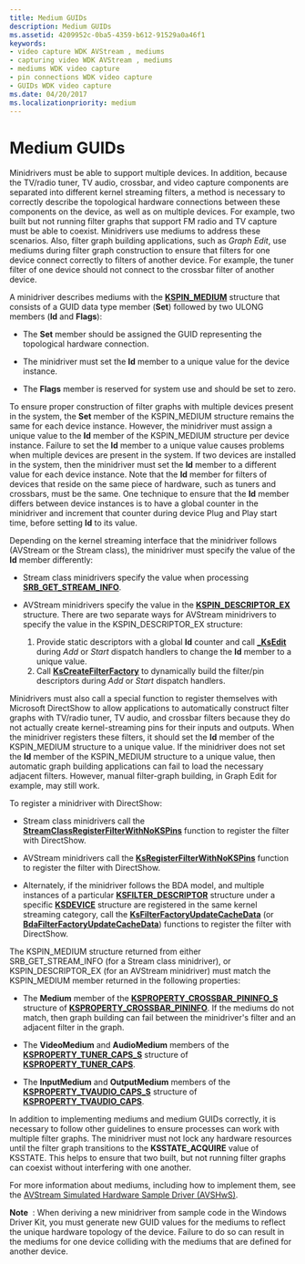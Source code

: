 ```yaml
---
title: Medium GUIDs
description: Medium GUIDs
ms.assetid: 4209952c-0ba5-4359-b612-91529a0a46f1
keywords:
- video capture WDK AVStream , mediums
- capturing video WDK AVStream , mediums
- mediums WDK video capture
- pin connections WDK video capture
- GUIDs WDK video capture
ms.date: 04/20/2017
ms.localizationpriority: medium
---
```


# Medium GUIDs


Minidrivers must be able to support multiple devices. In addition, because the TV/radio tuner, TV audio, crossbar, and video capture components are separated into different kernel streaming filters, a method is necessary to correctly describe the topological hardware connections between these components on the device, as well as on multiple devices. For example, two built but not running filter graphs that support FM radio and TV capture must be able to coexist. Minidrivers use mediums to address these scenarios. Also, filter graph building applications, such as *Graph Edit*, use mediums during filter graph construction to ensure that filters for one device connect correctly to filters of another device. For example, the tuner filter of one device should not connect to the crossbar filter of another device.

A minidriver describes mediums with the [**KSPIN\_MEDIUM**](https://msdn.microsoft.com/library/windows/hardware/ff563538) structure that consists of a GUID data type member (**Set**) followed by two ULONG members (**Id** and **Flags**):

-   The **Set** member should be assigned the GUID representing the topological hardware connection.

-   The minidriver must set the **Id** member to a unique value for the device instance.

-   The **Flags** member is reserved for system use and should be set to zero.

To ensure proper construction of filter graphs with multiple devices present in the system, the **Set** member of the KSPIN\_MEDIUM structure remains the same for each device instance. However, the minidriver must assign a unique value to the **Id** member of the KSPIN\_MEDIUM structure per device instance. Failure to set the **Id** member to a unique value causes problems when multiple devices are present in the system. If two devices are installed in the system, then the minidriver must set the **Id** member to a different value for each device instance. Note that the **Id** member for filters of devices that reside on the same piece of hardware, such as tuners and crossbars, must be the same. One technique to ensure that the **Id** member differs between device instances is to have a global counter in the minidriver and increment that counter during device Plug and Play start time, before setting **Id** to its value.

Depending on the kernel streaming interface that the minidriver follows (AVStream or the Stream class), the minidriver must specify the value of the **Id** member differently:

-   Stream class minidrivers specify the value when processing [**SRB\_GET\_STREAM\_INFO**](https://msdn.microsoft.com/library/windows/hardware/ff568173).

-   AVStream minidrivers specify the value in the [**KSPIN\_DESCRIPTOR\_EX**](https://msdn.microsoft.com/library/windows/hardware/ff563534) structure. There are two separate ways for AVStream minidrivers to specify the value in the KSPIN\_DESCRIPTOR\_EX structure:

    1.  Provide static descriptors with a global **Id** counter and call [**\_KsEdit**](https://msdn.microsoft.com/library/windows/hardware/ff568796) during *Add* or *Start* dispatch handlers to change the **Id** member to a unique value.
    2.  Call [**KsCreateFilterFactory**](https://msdn.microsoft.com/library/windows/hardware/ff561650) to dynamically build the filter/pin descriptors during *Add* or *Start* dispatch handlers.

Minidrivers must also call a special function to register themselves with Microsoft DirectShow to allow applications to automatically construct filter graphs with TV/radio tuner, TV audio, and crossbar filters because they do not actually create kernel-streaming pins for their inputs and outputs. When the minidriver registers these filters, it should set the **Id** member of the KSPIN\_MEDIUM structure to a unique value. If the minidriver does not set the **Id** member of the KSPIN\_MEDIUM structure to a unique value, then automatic graph building applications can fail to load the necessary adjacent filters. However, manual filter-graph building, in Graph Edit for example, may still work.

To register a minidriver with DirectShow:

-   Stream class minidrivers call the [**StreamClassRegisterFilterWithNoKSPins**](https://msdn.microsoft.com/library/windows/hardware/ff568261) function to register the filter with DirectShow.

-   AVStream minidrivers call the [**KsRegisterFilterWithNoKSPins**](https://msdn.microsoft.com/library/windows/hardware/ff566773) function to register the filter with DirectShow.

-   Alternately, if the minidriver follows the BDA model, and multiple instances of a particular [**KSFILTER\_DESCRIPTOR**](https://msdn.microsoft.com/library/windows/hardware/ff562553) structure under a specific [**KSDEVICE**](https://msdn.microsoft.com/library/windows/hardware/ff561681) structure are registered in the same kernel streaming category, call the [**KsFilterFactoryUpdateCacheData**](https://msdn.microsoft.com/library/windows/hardware/ff562540) (or [**BdaFilterFactoryUpdateCacheData**](https://msdn.microsoft.com/library/windows/hardware/ff556455)) functions to register the filter with DirectShow.

The KSPIN\_MEDIUM structure returned from either SRB\_GET\_STREAM\_INFO (for a Stream class minidriver), or KSPIN\_DESCRIPTOR\_EX (for an AVStream minidriver) must match the KSPIN\_MEDIUM member returned in the following properties:

-   The **Medium** member of the [**KSPROPERTY\_CROSSBAR\_PININFO\_S**](https://msdn.microsoft.com/library/windows/hardware/ff565123) structure of [**KSPROPERTY\_CROSSBAR\_PININFO**](https://msdn.microsoft.com/library/windows/hardware/ff565121). If the mediums do not match, then graph building can fail between the minidriver's filter and an adjacent filter in the graph.

-   The **VideoMedium** and **AudioMedium** members of the [**KSPROPERTY\_TUNER\_CAPS\_S**](https://msdn.microsoft.com/library/windows/hardware/ff565828) structure of [**KSPROPERTY\_TUNER\_CAPS**](https://msdn.microsoft.com/library/windows/hardware/ff565825).

-   The **InputMedium** and **OutputMedium** members of the [**KSPROPERTY\_TVAUDIO\_CAPS\_S**](https://msdn.microsoft.com/library/windows/hardware/ff565936) structure of [**KSPROPERTY\_TVAUDIO\_CAPS**](https://msdn.microsoft.com/library/windows/hardware/ff565933).

In addition to implementing mediums and medium GUIDs correctly, it is necessary to follow other guidelines to ensure processes can work with multiple filter graphs. The minidriver must not lock any hardware resources until the filter graph transitions to the **KSSTATE\_ACQUIRE** value of KSSTATE. This helps to ensure that two built, but not running filter graphs can coexist without interfering with one another.

For more information about mediums, including how to implement them, see the [AVStream Simulated Hardware Sample Driver (AVSHwS)](http://go.microsoft.com/fwlink/p/?linkid=256083).

**Note**  : When deriving a new minidriver from sample code in the Windows Driver Kit, you must generate new GUID values for the mediums to reflect the unique hardware topology of the device. Failure to do so can result in the mediums for one device colliding with the mediums that are defined for another device.

 

 

 




